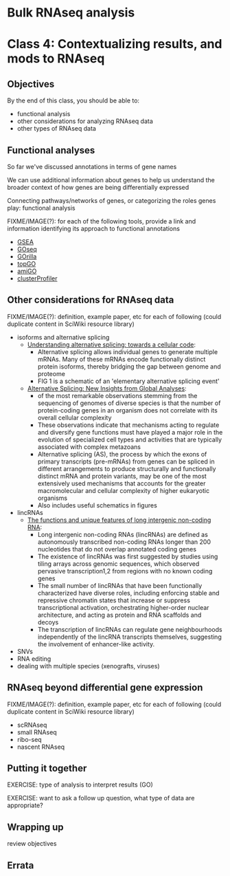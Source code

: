 # Bulk RNAseq analysis
# Class 4: Contextualizing results, and mods to RNAseq

## Objectives

By the end of this class,
you should be able to:
- functional analysis
- other considerations for analyzing RNAseq data
- other types of RNAseq data

## Functional analyses

So far we've discussed annotations in terms of gene names

We can use additional information about genes to help us understand the broader context of how genes are being differentially expressed

Connecting pathways/networks of genes, or categorizing the roles genes play: functional analysis

FIXME/IMAGE(?): for each of the following tools, provide a link and information identifying its approach to functional annotations

- [GSEA](https://www.gsea-msigdb.org/gsea/index.jsp)
- [GOseq](https://genomebiology.biomedcentral.com/articles/10.1186/gb-2010-11-2-r14)
- [GOrilla](http://cbl-gorilla.cs.technion.ac.il/)
- [topGO](https://bioconductor.org/packages/release/bioc/html/topGO.html)
- [amiGO](http://amigo.geneontology.org/amigo)
- [clusterProfiler](https://www.ncbi.nlm.nih.gov/pmc/articles/PMC3339379/)

## Other considerations for RNAseq data

FIXME/IMAGE(?): definition, example paper, etc for each of following (could duplicate content in SciWiki resource library)

- isoforms and alternative splicing
  - [Understanding alternative splicing: towards a cellular code](nature.com/articles/nrm1645):
    - Alternative splicing allows individual genes to generate multiple mRNAs. Many of these mRNAs encode functionally distinct protein isoforms, thereby bridging the gap between genome and proteome
    - FIG 1 is a schematic of an 'elementary alternative splicing event'
  - [Alternative Splicing: New Insights from Global Analyses](https://www.cell.com/cell/fulltext/S0092-8674(06)00817-8?_returnURL=https%3A%2F%2Flinkinghub.elsevier.com%2Fretrieve%2Fpii%2FS0092867406008178%3Fshowall%3Dtrue):
    -  of the most remarkable observations stemming from the sequencing of genomes of diverse species is that the number of protein-coding genes in an organism does not correlate with its overall cellular complexity
    -  These observations indicate that mechanisms acting to regulate and diversify gene functions must have played a major role in the evolution of specialized cell types and activities that are typically associated with complex metazoans
    -  Alternative splicing (AS), the process by which the exons of primary transcripts (pre-mRNAs) from genes can be spliced in different arrangements to produce structurally and functionally distinct mRNA and protein variants, may be one of the most extensively used mechanisms that accounts for the greater macromolecular and cellular complexity of higher eukaryotic organisms
    -  Also includes useful schematics in figures
- lincRNAs
  - [The functions and unique features of long intergenic non-coding RNA](https://www.nature.com/articles/nrm.2017.104):
    - Long intergenic non-coding RNAs (lincRNAs) are defined as autonomously transcribed non-coding RNAs longer than 200 nucleotides that do not overlap annotated coding genes
    - The existence of lincRNAs was first suggested by studies using tiling arrays across genomic sequences, which observed pervasive transcription1,2 from regions with no known coding genes
    - The small number of lincRNAs that have been functionally characterized have diverse roles, including enforcing stable and repressive chromatin states that increase or suppress transcriptional activation, orchestrating higher-order nuclear architecture, and acting as protein and RNA scaffolds and decoys
    - The transcription of lincRNAs can regulate gene neighbourhoods independently of the lincRNA transcripts themselves, suggesting the involvement of enhancer-like activity.
- SNVs
- RNA editing
- dealing with multiple species (xenografts, viruses)

## RNAseq beyond differential gene expression

FIXME/IMAGE(?): definition, example paper, etc for each of following (could duplicate content in SciWiki resource library)

- scRNAseq
- small RNAseq
- ribo-seq
- nascent RNAseq

## Putting it together

EXERCISE: type of analysis to interpret results (GO)

EXERCISE: want to ask a follow up question, what type of data are appropriate?

## Wrapping up

review objectives

## Errata

